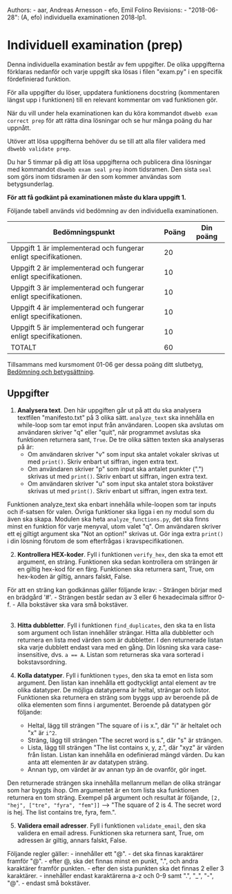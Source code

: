 Authors:
    - aar, Andreas Arnesson
    - efo, Emil Folino
Revisions:
    - "2018-06-28": (A, efo) individuella examinationen 2018-lp1.


Individuell examination (prep)
==================================

Denna individuella examination består av fem uppgifter. De olika uppgifterna förklaras nedanför och varje uppgift ska lösas i filen "exam.py" i en specifik fördefinierad funktion.

För alla uppgifter du löser, uppdatera funktionens docstring (kommentaren längst upp i funktionen) till en relevant kommentar om vad funktionen gör.

När du vill under hela examinationen kan du köra kommandot `dbwebb exam correct prep` för att rätta dina lösningar och se hur många poäng du har uppnått.

Utöver att lösa uppgifterna behöver du se till att alla filer validera med `dbwebb validate prep`.

Du har 5 timmar på dig att lösa uppgifterna och publicera dina lösningar med kommandot `dbwebb exam seal prep` inom tidsramen. Den sista `seal` som görs inom tidsramen är den som kommer användas som betygsunderlag.

**För att få godkänt på examinationen måste du klara uppgift 1.**

Följande tabell används vid bedömning av den individuella examinationen.

| Bedömningspunkt | Poäng | Din poäng |
|-----------------|-------|-----------|
| Uppgift 1 är implementerad och fungerar enligt specifikationen. | 20 | |
| Uppgift 2 är implementerad och fungerar enligt specifikationen. | 10 | |
| Uppgift 3 är implementerad och fungerar enligt specifikationen. | 10 | |
| Uppgift 4 är implementerad och fungerar enligt specifikationen. | 10 | |
| Uppgift 5 är implementerad och fungerar enligt specifikationen. | 10 | |
| TOTALT | 60 | |

Tillsammans med kursmoment 01-06 ger dessa poäng ditt slutbetyg, [Bedömning och betygsättning](http://dbwebb.se/kurser/faq/bedomning-och-betygsattning-individuell).


Uppgifter
---------------------------------

1. **Analysera text**. Den här uppgiften går ut på att du ska analysera textfilen "manifesto.txt" på 3 olika sätt. `analyze_text` ska innehålla en while-loop som tar emot input från användaren. Loopen ska avslutas om användaren skriver "q" eller "quit", när programmet avslutas ska funktionen returnera sant, `True`.
De tre olika sätten texten ska analyseras på är:
    - Om användaren skriver "v" som input ska antalet vokaler skrivas ut med `print()`. Skriv enbart ut siffran, ingen extra text.
    - Om användaren skriver "p" som input ska antalet punkter (".") skrivas ut med `print()`. Skriv enbart ut siffran, ingen extra text.
    - Om användaren skriver "u" som input ska antalet stora bokstäver skrivas ut med `print()`. Skriv enbart ut siffran, ingen extra text.

 Funktionen analyze_text ska enbart innehålla while-loopen som tar inputs och if-satsen för valen. Övriga funktioner ska ligga i en ny modul som du även ska skapa. Modulen ska heta `analyze_functions.py`, det ska finns minst en funktion för varje menyval, utom valet "q". Om användaren skriver ett ej giltigt argument ska "Not an option!" skrivas ut. Gör inga extra `print()` i din lösning förutom de som efterfrågas i kravspecifikationen.

2. **Kontrollera HEX-koder**. Fyll i funktionen `verify_hex`, den ska ta emot ett argument, en sträng. Funktionen ska sedan kontrollera om strängen är en giltig hex-kod för en färg. Funktionen ska returnera sant, True, om hex-koden är giltig, annars falskt, False.

 För att en sträng kan godkännas gäller följande krav:
    - Strängen börjar med en brädgård '#'.
    - Strängen består sedan av 3 eller 6 hexadecimala siffror 0-f.
    - Alla bokstäver ska vara små bokstäver.<br><br>

3. **Hitta dubbletter**. Fyll i funktionen `find_duplicates`, den ska ta en lista som argument och listan innehåller strängar. Hitta alla dubbletter och returnera en lista med värden som är dubbletter. I den returnerade listan ska varje dubblett endast vara med en gång. Din lösning ska vara case-insensitive, dvs. `a == A`. Listan som returneras ska vara sorterad i bokstavsordning.

4. **Kolla datatyper**. Fyll i funktionen `types`, den ska ta emot en lista som argument. Den listan kan innehålla ett godtyckligt antal element av tre olika datatyper. De möjliga datatyperna är heltal, strängar och listor. Funktionen ska returnera en sträng som byggs upp av beroende på de olika elementen som finns i argumentet. Beroende på datatypen gör följande:
    - Heltal, lägg till strängen "The square of i is x.", där "i" är heltalet och "x" är `i^2`.
    - Sträng, lägg till strängen "The secret word is s.", där "s" är strängen.
    - Lista, lägg till strängen "The list contains x, y, z.", där "xyz" är värden från listan. Listan kan innehålla en odefinierad mängd värden. Du kan anta att elementen är av datatypen sträng.
    - Annan typ, om värdet är av annan typ än de ovanför, gör inget.

 Den returnerade strängen ska innehålla mellanrum mellan de olika strängar som har byggts ihop. Om argumentet är en tom lista ska funktionen returnera en tom sträng. Exempel på argument och resultat är följande, `[2, "hej", ["tre", "fyra", "fem"]]` --> "The square of 2 is 4. The secret word is hej. The list contains tre, fyra, fem.".

5. **Validera email adresser**. Fyll i funktionen `validate_email`, den ska validera en email adress. Funktionen ska returnera sant, True, om adressen är giltig, annars falskt, False.

 Följande regler gäller:
    - innehåller ett "@".
    - det ska finnas karaktärer framför "@".
    - efter @, ska det finnas minst en punkt, ".", och andra karaktärer framför punkten.
    - efter den sista punkten ska det finnas 2 eller 3 karaktärer.
    - innehåller endast karaktärerna a-z och 0-9 samt ".", "_", "-", "@".
    - endast små bokstäver.
